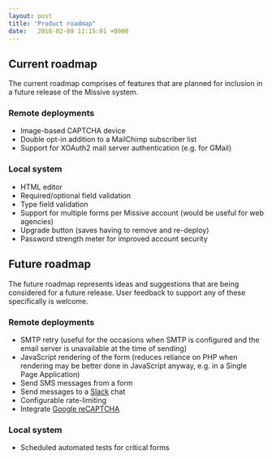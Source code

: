 ```yaml
---
layout: post
title: "Product roadmap"
date:   2018-02-09 11:15:01 +0000
---
```


## Current roadmap

The current roadmap comprises of features that are planned for inclusion in a future
release of the Missive system.

### Remote deployments

* Image-based CAPTCHA device
* Double opt-in addition to a MailChimp subscriber list
* Support for XOAuth2 mail server authentication (e.g. for GMail)

### Local system

* HTML editor
* Required/optional field validation
* Type field validation
* Support for multiple forms per Missive account (would be useful for web agencies)
* Upgrade button (saves having to remove and re-deploy)
* Password strength meter for improved account security

## Future roadmap

The future roadmap represents ideas and suggestions that are being considered for
a future release. User feedback to support any of these specifically is welcome.

### Remote deployments

* SMTP retry (useful for the occasions when SMTP is configured and the email server
is unavailable at the time of sending)
* JavaScript rendering of the form (reduces reliance on PHP when rendering may be
better done in JavaScript anyway, e.g. in a Single Page Application)
* Send SMS messages from a form
* Send messages to a [Slack](https://api.slack.com/) chat
* Configurable rate-limiting
* Integrate [Google reCAPTCHA](https://www.google.com/recaptcha/intro/index.html)

### Local system

* Scheduled automated tests for critical forms
